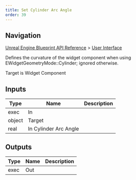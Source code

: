 ```yaml
---
title: Set Cylinder Arc Angle
order: 39
---
```

## Navigation

[Unreal Engine Blueprint API Reference](https://dev.epicgames.com/documentation/en-us/unreal-engine/BlueprintAPI) > [User Interface](https://dev.epicgames.com/documentation/en-us/unreal-engine/BlueprintAPI/UserInterface)

Defines the curvature of the widget component when using EWidgetGeometryMode::Cylinder; ignored otherwise.

Target is Widget Component

## Inputs

| Type | Name | Description |
| --- | --- | --- |
| exec | In |  |
| object | Target |  |
| real | In Cylinder Arc Angle |  |

## Outputs

| Type | Name | Description |
| --- | --- | --- |
| exec | Out |  |
